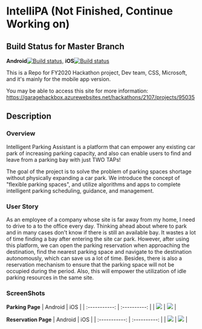 # IntelliPA (Not Finished, Continue Working on)
## Build Status for Master Branch
**Android**[![Build status](https://build.appcenter.ms/v0.1/apps/caaa7220-5ff2-45f9-a59b-dadcd86006c5/branches/master/badge)](https://appcenter.ms), 
**iOS**[![Build status](https://build.appcenter.ms/v0.1/apps/51535e36-1eda-4f07-8eb5-bd6564a4f80b/branches/master/badge)](https://appcenter.ms)

This is a Repo for FY2020 Hackathon project, Dev team, CSS, Microsoft, and it's mainly for the mobile app version.

You may be able to access this site for more information:
https://garagehackbox.azurewebsites.net/hackathons/2107/projects/95035

## Description
### Overview
Intelligent Parking Assistant is a platform that can empower any existing car park of increasing parking capacity, and also can enable users to find and leave from a parking bay with just TWO TAPs!

The goal of the project is to solve the problem of parking spaces shortage without physically expanding a car park. We introduce the concept of "flexible parking spaces", and utilize algorithms and apps to complete intelligent parking scheduling, guidance, and management.

### User Story
As an employee of a company whose site is far away from my home, I need to drive to a to the office every day. Thinking ahead about where to park and in many cases don't know if there is still an available bay. It wastes a lot of time finding a bay after entering the site car park. However, after using this platform, we can open the parking reservation when approaching the destination, find the nearest parking space and navigate to the destination autonomously, which can save us a lot of time. Besides, there is also a reservation mechanism to ensure that the parking space will not be occupied during the period. Also, this will empower the utilization of idle parking resources in the same site.

### ScreenShots
**Parking Page**
|  Android  | iOS     |
| :-----------: | :----------: |
|  ![](https://github.com/Zikun-Huang/IntelliPA/blob/dev/ScreenShots/parkSS_Android_demo.png) | ![](https://github.com/Zikun-Huang/IntelliPA/blob/dev/ScreenShots/parkSS_iOS_demo.png) |

**Reservation Page**
|  Android  | iOS   |
| :-----------: | :----------: |
|  ![](https://github.com/Zikun-Huang/IntelliPA/blob/dev/ScreenShots/reservationSS_Android_demo.png) | ![](https://github.com/Zikun-Huang/IntelliPA/blob/dev/ScreenShots/reservationSS_iOS_demo.png) |
